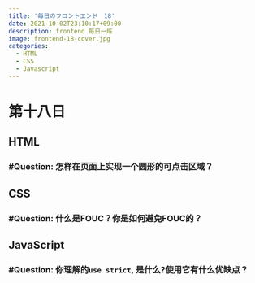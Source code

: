 ```yaml
---
title: '毎日のフロントエンド　18'
date: 2021-10-02T23:10:17+09:00
description: frontend 每日一练
image: frontend-18-cover.jpg
categories:
  - HTML
  - CSS
  - Javascript
---
```


# 第十八日

## HTML

### **#Question:** 怎样在页面上实现一个圆形的可点击区域？

## CSS

### **#Question:** 什么是FOUC？你是如何避免FOUC的？

## JavaScript

### **#Question:** 你理解的`use strict`, 是什么?使用它有什么优缺点？

